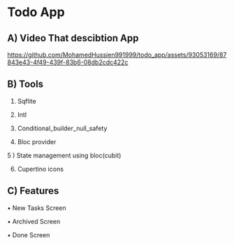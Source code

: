 # Todo App  

## A) Video That descibtion  App




https://github.com/MohamedHussien991999/todo_app/assets/93053169/87843e43-4f49-439f-83b6-08db2cdc422c






##   B) Tools 

1) Sqflite

2) Intl

3) Conditional_builder_null_safety

4) Bloc provider

5 ) State management using bloc(cubit)

6) Cupertino icons

## C) Features
• New Tasks Screen

• Archived Screen

• Done Screen

